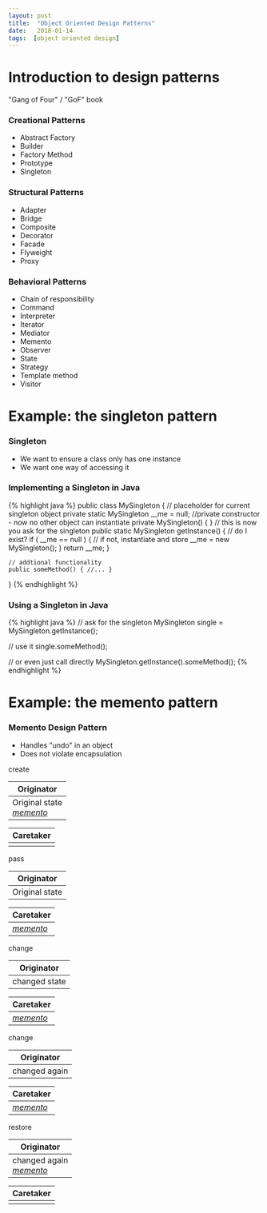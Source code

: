 ```yaml
---
layout: post
title:  "Object Oriented Design Patterns"
date:   2018-01-14
tags:  [object oriented design]
---
```

# Introduction to design patterns
"Gang of Four" / "GoF" book

### Creational Patterns
* Abstract Factory
* Builder
* Factory Method
* Prototype
* Singleton

### Structural Patterns
* Adapter
* Bridge
* Composite
* Decorator
* Facade
* Flyweight
* Proxy

### Behavioral Patterns
* Chain of responsibility
* Command
* Interpreter
* Iterator
* Mediator
* Memento
* Observer
* State
* Strategy
* Template method
* Visitor

# Example: the singleton pattern
### Singleton
* We want to ensure a class only has one instance
* We want one way of accessing it

### Implementing a Singleton in Java
{% highlight java %}
public class MySingleton {
    // placeholder for current singleton object
    private static MySingleton __me = null;
    //private constructor - now no other object can instantiate
    private MySingleton() { }
    // this is now you ask for the singleton
    public static MySingleton getInstance() {
        // do I exist?
        if ( __me == null ) {
            // if not, instantiate and store
            __me = new MySingleton();
        }
        return __me;
    }
    
    // addtional functionality
    public someMethod() { //... }
}
{% endhighlight %}
### Using a Singleton in Java
{% highlight java %}
// ask for the singleton
MySingleton single = MySingleton.getInstance();

// use it
single.someMethod();

// or even just call directly
MySingleton.getInstance().someMethod();
{% endhighlight %}
# Example: the memento pattern
### Memento Design Pattern
* Handles "undo" in an object
* Does not violate encapsulation

create

|Originator|
|-
|Original state<br>*<u>memento</u>*|

|Caretaker|
|-
||

pass

|Originator|
|-
|Original state|

|Caretaker|
|-
|*<u>memento</u>*|

change

|Originator|
|-
|changed state|

|Caretaker|
|-
|*<u>memento</u>*|

change

|Originator|
|-
|changed again|

|Caretaker|
|-
|*<u>memento</u>*|

restore

|Originator|
|-
|changed again<br>*<u>memento</u>*|

|Caretaker|
|-
||
